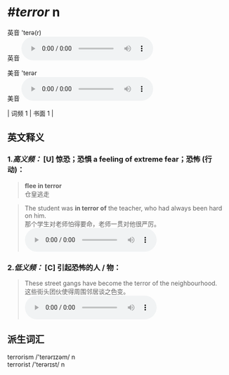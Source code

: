 # ***\#terror*** n
英音 'terə(r)  
英音
<audio src="./media/terror-B.aac" controls="controls"></audio>

美音 'terər  
美音
<audio src="./media/terror.aac" controls="controls"></audio>



| 词频 1 | 书面 1 |  

英文释义
---
### 1.*高义频：* **[U] 惊恐；恐惧 a feeling of extreme fear；恐怖 (行动)：**  

 > **flee in terror**  
 > 仓皇逃走    

 > The student was **in terror of** the teacher, who had always been hard on him.  
 > 那个学生对老师怕得要命，老师一贯对他很严厉。    
<audio src="./media/terror-1.aac" controls="controls"></audio>

### 2.*低义频：* **[C] 引起恐怖的人 / 物：**  

 > These street gangs have become the terror of the neighbourhood.  
 > 这些街头团伙使得周围邻居谈之色变。    
<audio src="./media/terror-2.aac" controls="controls"></audio>


派生词汇
---
terrorism /'terərɪzəm/ n   
terrorist /'terərɪst/ n   

